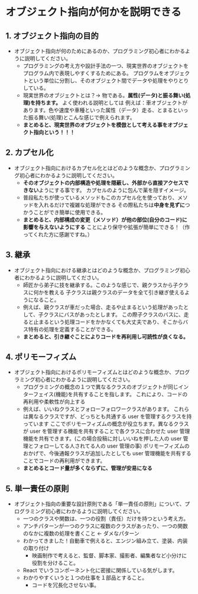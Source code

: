 # オブジェクト指向が何かを説明できる

## 1. オブジェクト指向の目的

- オブジェクト指向が何のためにあるのか、プログラミング初心者にわかるように説明してください。
  - プログラミングの考え方や設計手法の一つ、現実世界のオブジェクトをプログラム内で表現しやすくするためにある。
    プログラムをオブジェクトという単位に分割し、そのオブジェクト間でデータや処理をやりとりしている。
  - 現実世界のオブジェクトとは？→ 物である。**属性(データ)と振る舞い(処理)を持ちます。**
    よく使われる説明としては
    例えば：車オブジェクトがあります。色や速度や車種といった属性（データ）走る、とまるといった振る舞い(処理)とこんな感じで例えられます。
  - **まとめると、現実世界のオブジェクトを模倣として考える事をオブジェクト指向という！！！**

## 2. カプセル化

- オブジェクト指向におけるカプセル化とはどのような概念か、プログラミング初心者にわかるように説明してください。
  - **そのオブジェクトの内部構造や処理を隠蔽し、外部から直接アクセスできない**ようにする事です。
    カプセルのように包んで薬を隠すイメージ。
  - 普段私たちが使っているメソッドもこのカプセル化を使っており、メソッドを入れるだけで複雑な処理ができる
    その際私たちは**中身を見ずに**つかうことができ簡単に使用できる。
  - **まとめると、内部構成の変更（メソッド）が他の部位(自分のコード)に影響を与えないようにする**
    ことにより保守や拡張が簡単にできる！（作ってくれた方に感謝ですね。）

## 3. 継承

- オブジェクト指向における継承とはどのような概念か、プログラミング初心者にわかるように説明してください。
  - 師匠から弟子に技を継承する。このような感じで、親クラスから子クラスに何かを教える
    子クラスは親クラスのデータを全て引き継ぎ使えるようになること。
  - 例えば、親クラスが車だった場合、走るや止まるという処理があったとして、子クラスにバスがあったとします。
    この際子クラスのバスに、走ると止まるという処理コードをかかなくても大丈夫であり、そこからバス特有の処理を定義することができる。
  - **まとめると、引き継ぐことによりコードを再利用し可読性が良くなる。**

## 4. ポリモーフィズム

- オブジェクト指向におけるポリモーフィズムとはどのような概念か、プログラミング初心者にわかるように説明してください。
  - プログラミングの概念の１つで異なるクラスのオブジェクトが同じインターフェイス(機能)を共有することを指します。
    これにより、コードの再利用や柔軟性が向上する
  - 例えば、いいねクラスとフォローフォロワークラスがあります。
    これらは異なるクラスですが、どっちとも共通する user を管理するクラスを持っています
    ここでポリモーフィズムの概念が役立ちます。異なるクラスが user を管理する機能を共有することで各クラスに合わせた
    user 管理機能を共有できます。(この場合投稿に対しいいねを押した人の user 管理とフォローしてる人されてる人の user 管理の事)
    ポリモーフィズムのおかげで、今後通報クラスが追加したとしても user 管理機能を共有することでコードの再利用ができます。
  - **まとめるとコード量が多くならずに、管理が安易になる**

## 5. 単一責任の原則

- オブジェクト指向の重要な設計原則である「単一責任の原則」について、プログラミング初心者にわかるように説明してください。
  - 一つのクラスや関数は、一つの役割（責任）だけを持つという考え方。
  - アンチパターンが一つのクラスに複数のクラスがあったり、一つの関数のなかに複数の処理を書くこと ← ダメなパターン
  - わかってきました！自動車で例えると、エンジン組み立て、塗装、内装の取り付け
    - 映画制作で考えると、監督、脚本家、撮影者、編集者など小分けに役割を分けること。
  - React でいうコンポーネント化に密接に関係している気がします。
  - わかりやすくいうと１つの仕事を１部品とすること。
    - コードを冗長化させない事。
